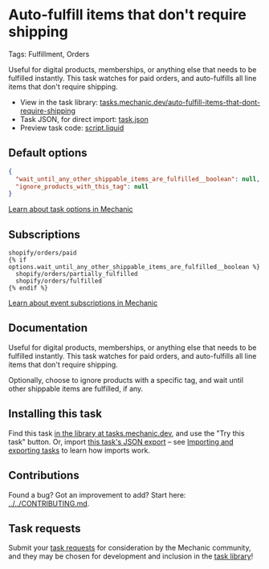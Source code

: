# Auto-fulfill items that don't require shipping

Tags: Fulfillment, Orders

Useful for digital products, memberships, or anything else that needs to be fulfilled instantly. This task watches for paid orders, and auto-fulfills all line items that don't require shipping.

* View in the task library: [tasks.mechanic.dev/auto-fulfill-items-that-dont-require-shipping](https://tasks.mechanic.dev/auto-fulfill-items-that-dont-require-shipping)
* Task JSON, for direct import: [task.json](../../tasks/auto-fulfill-items-that-dont-require-shipping.json)
* Preview task code: [script.liquid](./script.liquid)

## Default options

```json
{
  "wait_until_any_other_shippable_items_are_fulfilled__boolean": null,
  "ignore_products_with_this_tag": null
}
```

[Learn about task options in Mechanic](https://learn.mechanic.dev/core/tasks/options)

## Subscriptions

```liquid
shopify/orders/paid
{% if options.wait_until_any_other_shippable_items_are_fulfilled__boolean %}
  shopify/orders/partially_fulfilled
  shopify/orders/fulfilled
{% endif %}
```

[Learn about event subscriptions in Mechanic](https://learn.mechanic.dev/core/tasks/subscriptions)

## Documentation

Useful for digital products, memberships, or anything else that needs to be fulfilled instantly. This task watches for paid orders, and auto-fulfills all line items that don't require shipping.

Optionally, choose to ignore products with a specific tag, and wait until other shippable items are fulfilled, if any.

## Installing this task

Find this task [in the library at tasks.mechanic.dev](https://tasks.mechanic.dev/auto-fulfill-items-that-dont-require-shipping), and use the "Try this task" button. Or, import [this task's JSON export](../../tasks/auto-fulfill-items-that-dont-require-shipping.json) – see [Importing and exporting tasks](https://learn.mechanic.dev/core/tasks/import-and-export) to learn how imports work.

## Contributions

Found a bug? Got an improvement to add? Start here: [../../CONTRIBUTING.md](../../CONTRIBUTING.md).

## Task requests

Submit your [task requests](https://mechanic.canny.io/task-requests) for consideration by the Mechanic community, and they may be chosen for development and inclusion in the [task library](https://tasks.mechanic.dev/)!
